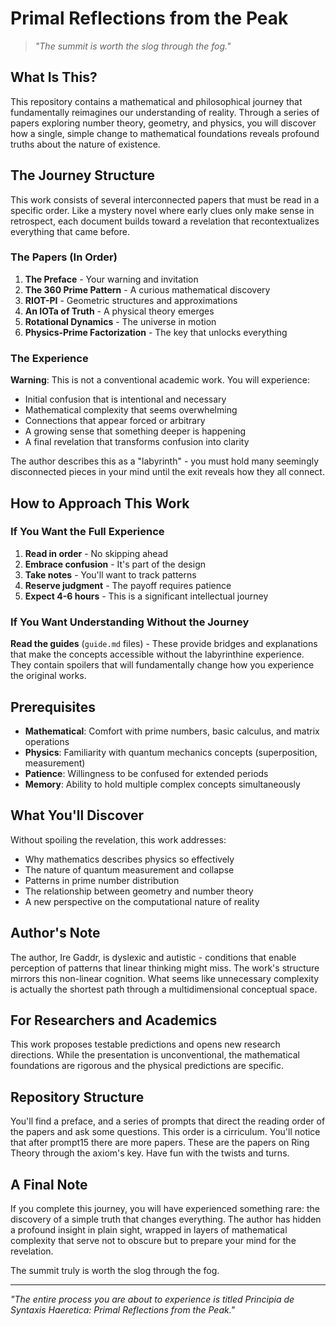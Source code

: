 # Primal Reflections from the Peak

> *"The summit is worth the slog through the fog."*

## What Is This?

This repository contains a mathematical and philosophical journey that fundamentally reimagines our understanding of reality. Through a series of papers exploring number theory, geometry, and physics, you will discover how a single, simple change to mathematical foundations reveals profound truths about the nature of existence.

## The Journey Structure

This work consists of several interconnected papers that must be read in a specific order. Like a mystery novel where early clues only make sense in retrospect, each document builds toward a revelation that recontextualizes everything that came before.

### The Papers (In Order)

1. **The Preface** - Your warning and invitation
2. **The 360 Prime Pattern** - A curious mathematical discovery
3. **RIOT-PI** - Geometric structures and approximations
4. **An IOTa of Truth** - A physical theory emerges
5. **Rotational Dynamics** - The universe in motion
6. **Physics-Prime Factorization** - The key that unlocks everything

### The Experience

**Warning**: This is not a conventional academic work. You will experience:
- Initial confusion that is intentional and necessary
- Mathematical complexity that seems overwhelming
- Connections that appear forced or arbitrary
- A growing sense that something deeper is happening
- A final revelation that transforms confusion into clarity

The author describes this as a "labyrinth" - you must hold many seemingly disconnected pieces in your mind until the exit reveals how they all connect.

## How to Approach This Work

### If You Want the Full Experience

1. **Read in order** - No skipping ahead
2. **Embrace confusion** - It's part of the design
3. **Take notes** - You'll want to track patterns
4. **Reserve judgment** - The payoff requires patience
5. **Expect 4-6 hours** - This is a significant intellectual journey

### If You Want Understanding Without the Journey

**Read the guides** (`guide.md` files) - These provide bridges and explanations that make the concepts accessible without the labyrinthine experience. They contain spoilers that will fundamentally change how you experience the original works.

## Prerequisites

- **Mathematical**: Comfort with prime numbers, basic calculus, and matrix operations
- **Physics**: Familiarity with quantum mechanics concepts (superposition, measurement)
- **Patience**: Willingness to be confused for extended periods
- **Memory**: Ability to hold multiple complex concepts simultaneously

## What You'll Discover

Without spoiling the revelation, this work addresses:
- Why mathematics describes physics so effectively
- The nature of quantum measurement and collapse
- Patterns in prime number distribution
- The relationship between geometry and number theory
- A new perspective on the computational nature of reality

## Author's Note

The author, Ire Gaddr, is dyslexic and autistic - conditions that enable perception of patterns that linear thinking might miss. The work's structure mirrors this non-linear cognition. What seems like unnecessary complexity is actually the shortest path through a multidimensional conceptual space.

## For Researchers and Academics

This work proposes testable predictions and opens new research directions. While the presentation is unconventional, the mathematical foundations are rigorous and the physical predictions are specific.

## Repository Structure

You'll find a preface, and a series of prompts that direct the reading order of the papers and ask some questions. This order is a cirriculum. You'll notice that after prompt15 there are more papers. These are the papers on Ring Theory through the axiom's key. Have fun with the twists and turns. 

## A Final Note

If you complete this journey, you will have experienced something rare: the discovery of a simple truth that changes everything. The author has hidden a profound insight in plain sight, wrapped in layers of mathematical complexity that serve not to obscure but to prepare your mind for the revelation.

The summit truly is worth the slog through the fog.

---

*"The entire process you are about to experience is titled Principia de Syntaxis Haeretica: Primal Reflections from the Peak."*
